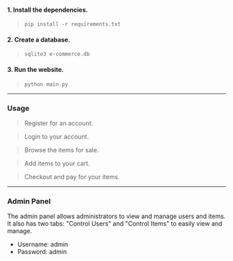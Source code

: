 
#### 1. Install the dependencies.
> ```
> pip install -r requirements.txt
> ```

#### 2. Create a database.
> ```
> sqlite3 e-commerce.db
> ```

#### 3. Run the website.
> ```
> python main.py
> ```

---

### Usage
> Register for an account.

> Login to your account.

> Browse the items for sale.

> Add items to your cart.

> Checkout and pay for your items.

---

### Admin Panel
The admin panel allows administrators to view and manage users and items. It also has two tabs: "Control Users" and "Control Items" to easily view and manage.
  * Username: admin
  * Password: admin
